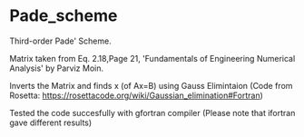 # Pade_scheme
Third-order Pade' Scheme.

Matrix taken from Eq. 2.18,Page 21, 'Fundamentals of Engineering Numerical Analysis' by Parviz Moin.

Inverts the Matrix and finds x (of Ax=B) using Gauss Elimintaion (Code from Rosetta: https://rosettacode.org/wiki/Gaussian_elimination#Fortran)

Tested the code succesfully with gfortran compiler (Please note that ifortran gave different results)

